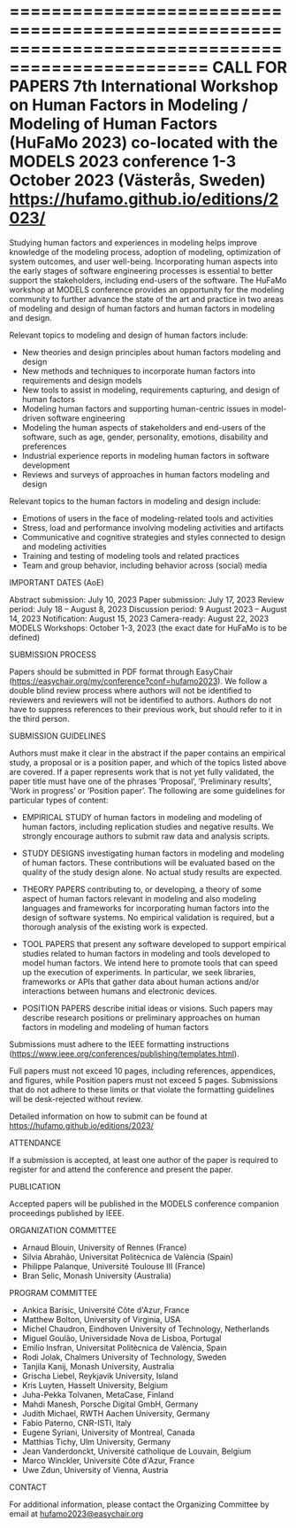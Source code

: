 =================================================================================================
CALL FOR PAPERS
7th International Workshop on Human Factors in Modeling / Modeling of Human Factors (HuFaMo 2023)
co-located with the MODELS 2023 conference
1-3 October 2023 (Västerås, Sweden)
https://hufamo.github.io/editions/2023/
================================================================================================

Studying human factors and experiences in modeling helps improve knowledge of the modeling process, adoption of modeling, optimization of system outcomes, and user well-being. Incorporating human aspects into the early stages of software engineering processes is essential to better support the stakeholders, including end-users of the software. The HuFaMo workshop at MODELS conference provides an opportunity for the modeling community to further advance the state of the art and practice in two areas of modeling and design of human factors and human factors in modeling and design.

Relevant topics to modeling and design of human factors include:
- New theories and design principles about human factors modeling and design
- New methods and techniques to incorporate human factors into requirements and design models
- New tools to assist in modeling, requirements capturing, and design of human factors
- Modeling human factors and supporting human-centric issues in model-driven software engineering
- Modeling the human aspects of stakeholders and end-users of the software, such as age, gender, personality, emotions, disability and preferences
- Industrial experience reports in modeling human factors in software development
- Reviews and surveys of approaches in human factors modeling and design

Relevant topics to the human factors in modeling and design include:
- Emotions of users in the face of modeling-related tools and activities
- Stress, load and performance involving modeling activities and artifacts
- Communicative and cognitive strategies and styles connected to design and modeling activities
- Training and testing of modeling tools and related practices
- Team and group behavior, including behavior across (social) media


IMPORTANT DATES (AoE)

Abstract submission: July 10, 2023
Paper submission: July 17, 2023
Review period: July 18 –  August 8, 2023
Discussion period: 9 August 2023  –  August 14, 2023
Notification: August 15, 2023
Camera-ready: August 22, 2023
MODELS Workshops: October 1-3, 2023 (the exact date for HuFaMo is to be defined)


SUBMISSION PROCESS

Papers should be submitted in PDF format through EasyChair (https://easychair.org/my/conference?conf=hufamo2023). We follow a double blind review process where authors will not be identified to reviewers and reviewers will not be identified to authors. Authors do not have to suppress references to their previous work, but should refer to it in the third person. 


SUBMISSION GUIDELINES 

Authors must make it clear in the abstract if the paper contains an empirical study, a proposal or is a position paper, and which of the topics listed above are covered. If a paper represents work that is not yet fully validated, the paper title must have one of the phrases ’Proposal’, ’Preliminary results’, ’Work in progress’ or ’Position paper’. The following are some guidelines for particular types of content:

- EMPIRICAL STUDY  of human factors in modeling and modeling of human factors, including replication studies and negative results. We strongly encourage authors to submit raw data and analysis scripts.

- STUDY DESIGNS investigating human factors in modeling and modeling of human factors. These contributions will be evaluated based on the quality of the study design alone. No actual study results are expected.

- THEORY PAPERS contributing to, or developing, a theory of some aspect of human factors relevant in modeling and also modeling languages and frameworks for incorporating human factors into the design of software systems. No empirical validation is required, but a thorough analysis of the existing work is expected.

- TOOL PAPERS that present any software developed to support empirical studies related to human factors in modeling and tools developed to model human factors. We intend here to promote tools that can speed up the execution of experiments. In particular, we seek libraries, frameworks or APIs that gather data about human actions and/or interactions between humans and electronic devices.

- POSITION PAPERS describe initial ideas or visions. Such papers may describe research positions or preliminary approaches on human factors in modeling and modeling of human factors

Submissions must adhere to the IEEE formatting instructions
(https://www.ieee.org/conferences/publishing/templates.html).

Full papers must not exceed 10 pages, including references, appendices, and figures, while Position papers must not exceed 5 pages. Submissions that do not adhere to these limits or that violate the formatting guidelines will be desk-rejected without review.

Detailed information on how to submit can be found at
https://hufamo.github.io/editions/2023/


ATTENDANCE

If a submission is accepted, at least one author of the paper is required to register for and attend the conference and present the paper.


PUBLICATION

Accepted papers will be published in the MODELS conference companion proceedings published by IEEE.


ORGANIZATION COMMITTEE

- Arnaud Blouin, University of Rennes (France)
- Silvia Abrahão, Universitat Politècnica de València (Spain)
- Philippe Palanque, Université Toulouse III (France)
- Bran Selic, Monash University (Australia)

PROGRAM COMMITTEE

- Ankica Barisic, Université Côte d'Azur, France
- Matthew Bolton, University of Virginia, USA
- Michel Chaudron, Eindhoven University of Technology, Netherlands
- Miguel Goulão, Universidade Nova de Lisboa, Portugal
- Emilio Insfran, Universitat Politècnica de València, Spain
- Rodi Jolak, Chalmers University of Technology, Sweden
- Tanjila Kanij, Monash University, Australia
- Grischa Liebel, Reykjavik University, Island
- Kris Luyten, Hasselt University, Belgium
- Juha-Pekka Tolvanen, MetaCase, Finland
- Mahdi Manesh, Porsche Digital GmbH, Germany
- Judith Michael, RWTH Aachen University, Germany
- Fabio Paterno, CNR-ISTI, Italy
- Eugene Syriani, University of Montreal, Canada
- Matthias Tichy, Ulm University, Germany
- Jean Vanderdonckt, Université catholique de Louvain, Belgium
- Marco Winckler, Université Côte d'Azur, France
- Uwe Zdun, University of Vienna, Austria

CONTACT

For additional information, please contact the Organizing Committee by email at hufamo2023@easychair.org
